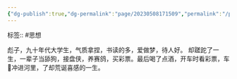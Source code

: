 ```yaml
---
{"dg-publish":true,"dg-permalink":"page/20230508171509","permalink":"/page/20230508171509/","noteIcon":"1","created":"2023-05-13T10:07:54.794+08:00","updated":""}
---
```


标签:: #思想

彪子，九十年代大学生，气质拿捏，书读的多，爱做梦，待人好。
却蹉跎了一生，一辈子当舔狗，接盘侠，养赛鸽，买彩票。最后喝了点酒，开车时看彩票，车🚗冲进河里，了却荒诞喜感的一生。


